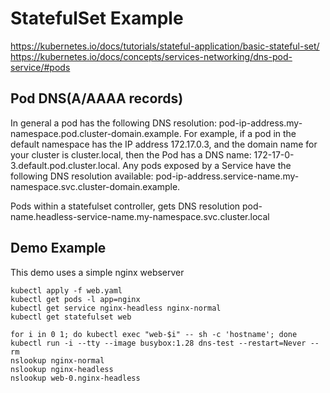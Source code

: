 # StatefulSet Example
https://kubernetes.io/docs/tutorials/stateful-application/basic-stateful-set/
https://kubernetes.io/docs/concepts/services-networking/dns-pod-service/#pods

## Pod DNS(A/AAAA records)
In general a pod has the following DNS resolution:
pod-ip-address.my-namespace.pod.cluster-domain.example.
For example, if a pod in the default namespace has the IP address 172.17.0.3, and the domain name for your cluster is cluster.local, then the Pod has a DNS name:
172-17-0-3.default.pod.cluster.local.
Any pods exposed by a Service have the following DNS resolution available:
pod-ip-address.service-name.my-namespace.svc.cluster-domain.example.

Pods within a statefulset controller, gets DNS resolution
pod-name.headless-service-name.my-namespace.svc.cluster.local

## Demo Example
This demo uses a simple nginx webserver

```
kubectl apply -f web.yaml
kubectl get pods -l app=nginx
kubectl get service nginx-headless nginx-normal
kubectl get statefulset web

for i in 0 1; do kubectl exec "web-$i" -- sh -c 'hostname'; done
kubectl run -i --tty --image busybox:1.28 dns-test --restart=Never --rm 
nslookup nginx-normal
nslookup nginx-headless
nslookup web-0.nginx-headless

```
